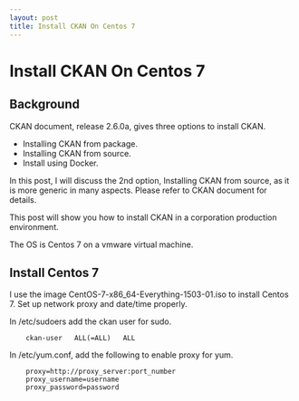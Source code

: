 ```yaml
---
layout: post
title: Install CKAN On Centos 7
---
```


# Install CKAN On Centos 7

## Background

CKAN document, release 2.6.0a, gives three options to install CKAN.

* Installing CKAN from package.
* Installing CKAN from source.
* Install using Docker.

In this post, I will discuss the 2nd option, Installing CKAN from source, as it is more generic in many aspects.
Please refer to CKAN document for details.

This post will show you how to install CKAN in a corporation production environment.

The OS is Centos 7 on a vmware virtual machine.

## Install Centos 7

I use the image CentOS-7-x86_64-Everything-1503-01.iso to install Centos 7.
Set up network proxy and date/time properly.

In /etc/sudoers add the ckan user for sudo. 
 
```
	ckan-user   ALL(=ALL)   ALL
```

In /etc/yum.conf, add the following to enable proxy for yum.

```
	proxy=http://proxy_server:port_number
	proxy_username=username
	proxy_password=password
```
